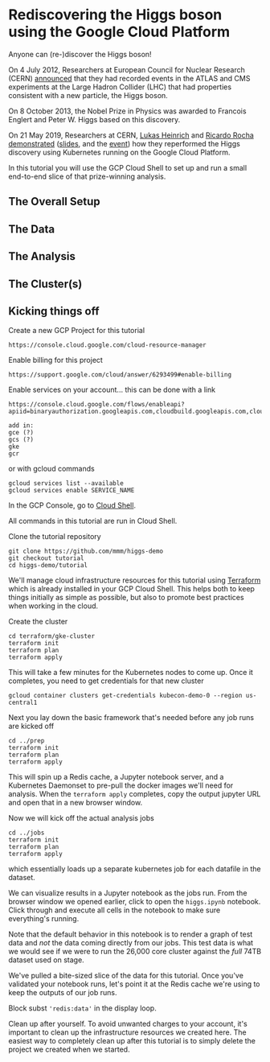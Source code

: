 # Rediscovering the Higgs boson using the Google Cloud Platform

Anyone can (re-)discover the Higgs boson!

On 4 July 2012, Researchers at European Council for Nuclear Research (CERN)
[announced](https://cms.cern/physics/higgs-boson/observation-new-particle-mass-125-gev)
that they had recorded events in the ATLAS and CMS experiments at the Large
Hadron Collider (LHC) that had properties consistent with a new particle, the
Higgs boson.

On 8 October 2013, the Nobel Prize in Physics was awarded to Francois Englert
and Peter W. Higgs based on this discovery.

On 21 May 2019, Researchers at CERN, 
[Lukas Heinrich](https://twitter.com/lukasheinrich_) and 
[Ricardo Rocha](https://twitter.com/ahcorporto)
[demonstrated](https://www.youtube.com/watch?v=2PRGUOxL36M)
([slides](https://static.sched.com/hosted_files/kccnceu19/14/Lukas%20Heinrich-Ricardo%20Rocha%20May%2021%20Evening.pdf), and the
[event](https://kccnceu19.sched.com/event/MRyv/keynote-reperforming-a-nobel-prize-discovery-on-kubernetes-ricardo-rocha-computing-engineer-lukas-heinrich-physicist-cern))
how they reperformed the Higgs discovery using Kubernetes running on the Google
Cloud Platform.

In this tutorial you will use the GCP Cloud Shell to set up and run a small
end-to-end slice of that prize-winning analysis.


## The Overall Setup


## The Data


## The Analysis


## The Cluster(s)


## Kicking things off

Create a new GCP Project for this tutorial

    https://console.cloud.google.com/cloud-resource-manager

Enable billing for this project

    https://support.google.com/cloud/answer/6293499#enable-billing

Enable services on your account... this can be done with a link
    
    https://console.cloud.google.com/flows/enableapi?apiid=binaryauthorization.googleapis.com,cloudbuild.googleapis.com,cloudkms.googleapis.com,container.googleapis.com,containerregistry.googleapis.com,containeranalysis.googleapis.com,sourcerepo.googleapis.com,cloudresourcemanager.googleapis.com

    add in:
    gce (?)
    gcs (?)
    gke
    gcr

or with gcloud commands

    gcloud services list --available
    gcloud services enable SERVICE_NAME

In the GCP Console, go to [Cloud
Shell](https://console.cloud.google.com/?cloudshell=true).

All commands in this tutorial are run in Cloud Shell.

Clone the tutorial repository

    git clone https://github.com/mmm/higgs-demo
    git checkout tutorial
    cd higgs-demo/tutorial

We'll manage cloud infrastructure resources for this tutorial using
[Terraform](https://terraform.io/) which is already installed in your GCP Cloud
Shell. This helps both to keep things initially as simple as possible, but also
to promote best practices when working in the cloud.

Create the cluster

    cd terraform/gke-cluster
    terraform init
    terraform plan
    terraform apply

This will take a few minutes for the Kubernetes nodes to come up. Once it
completes, you need to get credentials for that new cluster

    gcloud container clusters get-credentials kubecon-demo-0 --region us-central1

Next you lay down the basic framework that's needed before any job runs are
kicked off

    cd ../prep
    terraform init
    terraform plan
    terraform apply

This will spin up a Redis cache, a Jupyter notebook server, and a Kubernetes
Daemonset to pre-pull the docker images we'll need for analysis.  When the
`terraform apply` completes, copy the output jupyter URL and open that in a new
browser window.

Now we will kick off the actual analysis jobs

    cd ../jobs
    terraform init
    terraform plan
    terraform apply

which essentially loads up a separate kubernetes job for each datafile in the
dataset.

We can visualize results in a Jupyter notebook as the jobs run.  From the
browser window we opened earlier, click to open the `higgs.ipynb` notebook.
Click through and execute all cells in the notebook to make sure everything's
running.

Note that the default behavior in this notebook is to render a graph of test
data and _not_ the data coming directly from our jobs. This test data is what
we would see if we were to run the 26,000 core cluster against the _full_ 74TB
dataset used on stage.

We've pulled a bite-sized slice of the data for this tutorial.  Once you've
validated your notebook runs, let's point it at the Redis cache we're using to
keep the outputs of our job runs.

Block subst `'redis:data'` in the display loop.

Clean up after yourself.  To avoid unwanted charges to your account, it's
important to clean up the infrastructure resources we created here.  The
easiest way to completely clean up after this tutorial is to simply delete the
project we created when we started.




